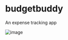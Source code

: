 # budgetbuddy
An expense tracking app

![image](https://github.com/m-Chetan/budgetbuddy/assets/61611588/f68c561d-8afa-4a9b-95de-9569ae16a39c)

